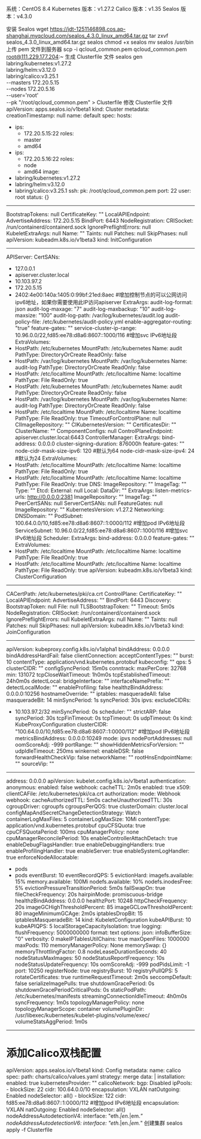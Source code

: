 系统：CentOS 8.4
Kubernetes 版本：v1.27.2
Calico 版本：v1.35
Sealos 版本：v4.3.0

安装 Sealos
wget https://jdt-1251146898.cos.ap-shanghai.myqcloud.com/sealos_4.3.0_linux_amd64.tar.gz
tar zxvf sealos_4.3.0_linux_amd64.tar.gz sealos
chmod +x sealos
mv sealos /usr/bin
上传 pem 文件到服务器
scp -i qcloud_common.pem qcloud_common.pem root@111.229.177.204:~
生成 Clusterfile 文件
sealos gen \
	labring/kubernetes:v1.27.2 \
 	labring/helm:v3.12.0 \
  labring/calico:v3.25.1 \
  --masters 172.20.5.15 \
  --nodes 172.20.5.16 \
  --user='root' \
  --pk "/root/qcloud_common.pem" > Clusterfile
修改 Clusterfile 文件
apiVersion: apps.sealos.io/v1beta1
kind: Cluster
metadata:
  creationTimestamp: null
  name: default
spec:
  hosts:
  - ips:
    - 172.20.5.15:22
    roles:
    - master
    - amd64
  - ips:
    - 172.20.5.16:22
    roles:
    - node
    - amd64
  image:
  - labring/kubernetes:v1.27.2
  - labring/helm:v3.12.0
  - labring/calico:v3.25.1
  ssh:
    pk: /root/qcloud_common.pem
    port: 22
    user: root
status: {}

---
BootstrapTokens: null
CertificateKey: ""
LocalAPIEndpoint:
  AdvertiseAddress: 172.20.5.15
  BindPort: 6443
NodeRegistration:
  CRISocket: /run/containerd/containerd.sock
  IgnorePreflightErrors: null
  KubeletExtraArgs: null
  Name: ""
  Taints: null
Patches: null
SkipPhases: null
apiVersion: kubeadm.k8s.io/v1beta3
kind: InitConfiguration

---
APIServer:
  CertSANs:
  - 127.0.0.1
  - apiserver.cluster.local
  - 10.103.97.2
  - 172.20.5.15
  - 2402:4e00:140a:1405:0:99bf:21ed:8aec #增加控制节点的可以公网访问ipv6地址，如果你需要使用此IP访问apiserver
  ExtraArgs:
    audit-log-format: json
    audit-log-maxage: "7"
    audit-log-maxbackup: "10"
    audit-log-maxsize: "100"
    audit-log-path: /var/log/kubernetes/audit.log
    audit-policy-file: /etc/kubernetes/audit-policy.yml
    enable-aggregator-routing: "true"
    feature-gates: ""
    service-cluster-ip-range: 10.96.0.0/22,fd85:ee78:d8a6:8607::1000/116 #增加svc IPv6地址段
  ExtraVolumes:
  - HostPath: /etc/kubernetes
    MountPath: /etc/kubernetes
    Name: audit
    PathType: DirectoryOrCreate
    ReadOnly: false
  - HostPath: /var/log/kubernetes
    MountPath: /var/log/kubernetes
    Name: audit-log
    PathType: DirectoryOrCreate
    ReadOnly: false
  - HostPath: /etc/localtime
    MountPath: /etc/localtime
    Name: localtime
    PathType: File
    ReadOnly: true
  - HostPath: /etc/kubernetes
    MountPath: /etc/kubernetes
    Name: audit
    PathType: DirectoryOrCreate
    ReadOnly: false
  - HostPath: /var/log/kubernetes
    MountPath: /var/log/kubernetes
    Name: audit-log
    PathType: DirectoryOrCreate
    ReadOnly: false
  - HostPath: /etc/localtime
    MountPath: /etc/localtime
    Name: localtime
    PathType: File
    ReadOnly: true
  TimeoutForControlPlane: null
CIImageRepository: ""
CIKubernetesVersion: ""
CertificatesDir: ""
ClusterName: ""
ComponentConfigs: null
ControlPlaneEndpoint: apiserver.cluster.local:6443
ControllerManager:
  ExtraArgs:
    bind-address: 0.0.0.0
    cluster-signing-duration: 876000h
    feature-gates: ""
    node-cidr-mask-size-ipv6: 120 #默认为64
    node-cidr-mask-size-ipv4: 24  #默认为24
  ExtraVolumes:
  - HostPath: /etc/localtime
    MountPath: /etc/localtime
    Name: localtime
    PathType: File
    ReadOnly: true
  - HostPath: /etc/localtime
    MountPath: /etc/localtime
    Name: localtime
    PathType: File
    ReadOnly: true
DNS:
  ImageRepository: ""
  ImageTag: ""
  Type: ""
Etcd:
  External: null
  Local:
    DataDir: ""
    ExtraArgs:
      listen-metrics-urls: http://0.0.0.0:2381
    ImageRepository: ""
    ImageTag: ""
    PeerCertSANs: null
    ServerCertSANs: null
FeatureGates: null
ImageRepository: ""
KubernetesVersion: v1.27.2
Networking:
  DNSDomain: ""
  PodSubnet: 100.64.0.0/10,fd85:ee78:d8a6:8607::1:0000/112 #增加pod IPv6地址段
  ServiceSubnet: 10.96.0.0/22,fd85:ee78:d8a6:8607::1000/116 #增加svc IPv6地址段
Scheduler:
  ExtraArgs:
    bind-address: 0.0.0.0
    feature-gates: ""
  ExtraVolumes:
  - HostPath: /etc/localtime
    MountPath: /etc/localtime
    Name: localtime
    PathType: File
    ReadOnly: true
  - HostPath: /etc/localtime
    MountPath: /etc/localtime
    Name: localtime
    PathType: File
    ReadOnly: true
apiVersion: kubeadm.k8s.io/v1beta3
kind: ClusterConfiguration

---
CACertPath: /etc/kubernetes/pki/ca.crt
ControlPlane:
  CertificateKey: ""
  LocalAPIEndpoint:
    AdvertiseAddress: ""
    BindPort: 6443
Discovery:
  BootstrapToken: null
  File: null
  TLSBootstrapToken: ""
  Timeout: 5m0s
NodeRegistration:
  CRISocket: /run/containerd/containerd.sock
  IgnorePreflightErrors: null
  KubeletExtraArgs: null
  Name: ""
  Taints: null
Patches: null
SkipPhases: null
apiVersion: kubeadm.k8s.io/v1beta3
kind: JoinConfiguration

---
apiVersion: kubeproxy.config.k8s.io/v1alpha1
bindAddress: 0.0.0.0
bindAddressHardFail: false
clientConnection:
  acceptContentTypes: ""
  burst: 10
  contentType: application/vnd.kubernetes.protobuf
  kubeconfig: ""
  qps: 5
clusterCIDR: ""
configSyncPeriod: 15m0s
conntrack:
  maxPerCore: 32768
  min: 131072
  tcpCloseWaitTimeout: 1h0m0s
  tcpEstablishedTimeout: 24h0m0s
detectLocal:
  bridgeInterface: ""
  interfaceNamePrefix: ""
detectLocalMode: ""
enableProfiling: false
healthzBindAddress: 0.0.0.0:10256
hostnameOverride: ""
iptables:
  masqueradeAll: false
  masqueradeBit: 14
  minSyncPeriod: 1s
  syncPeriod: 30s
ipvs:
  excludeCIDRs:
  - 10.103.97.2/32
  minSyncPeriod: 0s
  scheduler: ""
  strictARP: false
  syncPeriod: 30s
  tcpFinTimeout: 0s
  tcpTimeout: 0s
  udpTimeout: 0s
kind: KubeProxyConfiguration
clusterCIDR: "100.64.0.0/10,fd85:ee78:d8a6:8607::1:0000/112" #增加pod IPv6地址段
metricsBindAddress: 0.0.0.0:10249
mode: ipvs
nodePortAddresses: null
oomScoreAdj: -999
portRange: ""
showHiddenMetricsForVersion: ""
udpIdleTimeout: 250ms
winkernel:
  enableDSR: false
  forwardHealthCheckVip: false
  networkName: ""
  rootHnsEndpointName: ""
  sourceVip: ""

---
address: 0.0.0.0
apiVersion: kubelet.config.k8s.io/v1beta1
authentication:
  anonymous:
    enabled: false
  webhook:
    cacheTTL: 2m0s
    enabled: true
  x509:
    clientCAFile: /etc/kubernetes/pki/ca.crt
authorization:
  mode: Webhook
  webhook:
    cacheAuthorizedTTL: 5m0s
    cacheUnauthorizedTTL: 30s
cgroupDriver: cgroupfs
cgroupsPerQOS: true
clusterDomain: cluster.local
configMapAndSecretChangeDetectionStrategy: Watch
containerLogMaxFiles: 5
containerLogMaxSize: 10Mi
contentType: application/vnd.kubernetes.protobuf
cpuCFSQuota: true
cpuCFSQuotaPeriod: 100ms
cpuManagerPolicy: none
cpuManagerReconcilePeriod: 10s
enableControllerAttachDetach: true
enableDebugFlagsHandler: true
enableDebuggingHandlers: true
enableProfilingHandler: true
enableServer: true
enableSystemLogHandler: true
enforceNodeAllocatable:
- pods
- pods
eventBurst: 10
eventRecordQPS: 5
evictionHard:
  imagefs.available: 15%
  memory.available: 100Mi
  nodefs.available: 10%
  nodefs.inodesFree: 5%
evictionPressureTransitionPeriod: 5m0s
failSwapOn: true
fileCheckFrequency: 20s
hairpinMode: promiscuous-bridge
healthzBindAddress: 0.0.0.0
healthzPort: 10248
httpCheckFrequency: 20s
imageGCHighThresholdPercent: 85
imageGCLowThresholdPercent: 80
imageMinimumGCAge: 2m0s
iptablesDropBit: 15
iptablesMasqueradeBit: 14
kind: KubeletConfiguration
kubeAPIBurst: 10
kubeAPIQPS: 5
localStorageCapacityIsolation: true
logging:
  flushFrequency: 5000000000
  format: text
  options:
    json:
      infoBufferSize: "0"
  verbosity: 0
makeIPTablesUtilChains: true
maxOpenFiles: 1000000
maxPods: 110
memoryManagerPolicy: None
memorySwap: {}
memoryThrottlingFactor: 0.8
nodeLeaseDurationSeconds: 40
nodeStatusMaxImages: 50
nodeStatusReportFrequency: 10s
nodeStatusUpdateFrequency: 10s
oomScoreAdj: -999
podPidsLimit: -1
port: 10250
registerNode: true
registryBurst: 10
registryPullQPS: 5
rotateCertificates: true
runtimeRequestTimeout: 2m0s
seccompDefault: false
serializeImagePulls: true
shutdownGracePeriod: 0s
shutdownGracePeriodCriticalPods: 0s
staticPodPath: /etc/kubernetes/manifests
streamingConnectionIdleTimeout: 4h0m0s
syncFrequency: 1m0s
topologyManagerPolicy: none
topologyManagerScope: container
volumePluginDir: /usr/libexec/kubernetes/kubelet-plugins/volume/exec/
volumeStatsAggPeriod: 1m0s
---
# 添加Calico双栈配置
apiVersion: apps.sealos.io/v1beta1
kind: Config
metadata:
  name: calico
spec:
  path: charts/calico/values.yaml
  strategy: merge
  data: |
    installation:
      enabled: true
      kubernetesProvider: ""
      calicoNetwork:
        bgp: Disabled
        ipPools:
        - blockSize: 22
          cidr: 100.64.0.0/10
          encapsulation: VXLAN
          natOutgoing: Enabled
          nodeSelector: all()
        - blockSize: 122
          cidr: fd85:ee78:d8a6:8607::1:0000/112 #增加pod IPv6地址段
          encapsulation: VXLAN
          natOutgoing: Enabled
          nodeSelector: all()
        nodeAddressAutodetectionV4:
          interface: "eth.*|en.*|em.*"
        nodeAddressAutodetectionV6:
          interface: "eth.*|en.*|em.*"
创建集群
sealos apply -f Clusterfile
